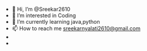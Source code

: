 - 👋 Hi, I’m @Sreekar2610
- 👀 I’m interested in Coding
- 🌱 I’m currently learning java,python
- 📫 How to reach me sreekarnyalati2610@gmail.com
-      
-     
